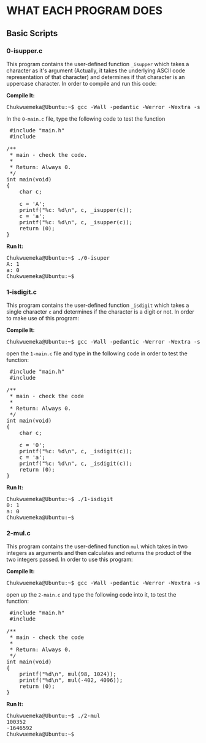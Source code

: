 # WHAT EACH PROGRAM DOES

## Basic Scripts

### 0-isupper.c
This program contains the user-defined function `_isupper` which takes a character as it's argument (Actually, it takes the underlying ASCII code representation of that character) and determines if that character is an uppercase character. In order to compile and run this code:

**Compile It:**
<pre>
Chukwuemeka@Ubuntu:~$ gcc -Wall -pedantic -Werror -Wextra -std=gnu89 0-main.c 0-isupper.c -o 0-isuper
</pre>

In the `0-main.c` file, type the following code to test the function
<pre>
 #include "main.h"
 #include <stdio.h>

/**
 * main - check the code.
 *
 * Return: Always 0.
 */
int main(void)
{
    char c;

    c = 'A';
    printf("%c: %d\n", c, _isupper(c));
    c = 'a';
    printf("%c: %d\n", c, _isupper(c));
    return (0);
}
</pre>

**Run It:**
<pre>
Chukwuemeka@Ubuntu:~$ ./0-isuper
A: 1
a: 0
Chukwuemeka@Ubuntu:~$ _
</pre>

### 1-isdigit.c
This program contains the user-defined function `_isdigit` which takes a single character `c` and determines if the character is a digit or not. In order to make use of this program:

**Compile It:**
<pre>
Chukwuemeka@Ubuntu:~$ gcc -Wall -pedantic -Werror -Wextra -std=gnu89 1-main.c 1-isdigit.c -o 1-isdigit
</pre> 

open the `1-main.c` file and type in the following code in order to test the function:
<pre>
 #include "main.h"
 #include <stdio.h>

/**
 * main - check the code
 *
 * Return: Always 0.
 */
int main(void)
{
    char c;

    c = '0';
    printf("%c: %d\n", c, _isdigit(c));
    c = 'a';
    printf("%c: %d\n", c, _isdigit(c));
    return (0);
}
</pre>

**Run It:**
<pre>
Chukwuemeka@Ubuntu:~$ ./1-isdigit
0: 1
a: 0
Chukwuemeka@Ubuntu:~$ _
</pre>


### 2-mul.c
This program contains the user-defined function `mul` which takes in two integers as arguments and then calculates and returns the product of the two integers passed. In order to use this program:

**Compile It:**
<pre>
Chukwuemeka@Ubuntu:~$ gcc -Wall -pedantic -Werror -Wextra -std=gnu89 2-main.c 2-mul.c -o 2-mul
</pre>

open up the `2-main.c` and type the following code into it, to test the function:
<pre>
 #include "main.h"
 #include <stdio.h>

/**
 * main - check the code
 *
 * Return: Always 0.
 */
int main(void)
{
    printf("%d\n", mul(98, 1024));
    printf("%d\n", mul(-402, 4096));
    return (0);
}
</pre>

**Run It:**
<pre>
Chukwuemeka@Ubuntu:~$ ./2-mul
100352
-1646592
Chukwuemeka@Ubuntu:~$ _
</pre>















